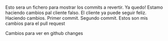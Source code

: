 Esto sera un fichero para mostrar los commits a revertir. Ya quedo! 
Estamo haciendo cambios pal cliente falso. El cliente ya puede seguir feliz. Haciendo cambios. Primer commit. Segundo commit. Estos son mis cambios para el pull request


Cambios para ver en github changes